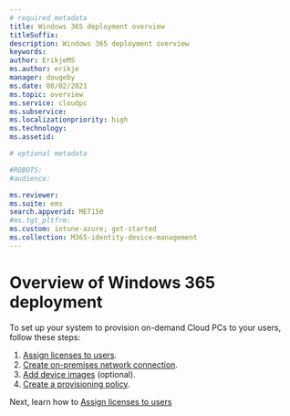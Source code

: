 ```yaml
---
# required metadata
title: Windows 365 deployment overview
titleSuffix:
description: Windows 365 deployment overview
keywords:
author: ErikjeMS  
ms.author: erikje
manager: dougeby
ms.date: 08/02/2021
ms.topic: overview
ms.service: cloudpc
ms.subservice:
ms.localizationpriority: high
ms.technology:
ms.assetid: 

# optional metadata

#ROBOTS:
#audience:

ms.reviewer: 
ms.suite: ems
search.appverid: MET150
#ms.tgt_pltfrm:
ms.custom: intune-azure; get-started
ms.collection: M365-identity-device-management
---
```


# Overview of Windows 365 deployment

To set up your system to provision on-demand Cloud PCs to your users, follow these steps:

1. [Assign licenses to users](assign-licenses.md).
2. [Create on-premises network connection](create-on-premises-network-connection.md).
3. [Add device images](add-device-images.md) (optional).
4. [Create a provisioning policy](create-provisioning-policy.md).

<!-- ########################## -->
Next, learn how to [Assign licenses to users](assign-licenses.md)

